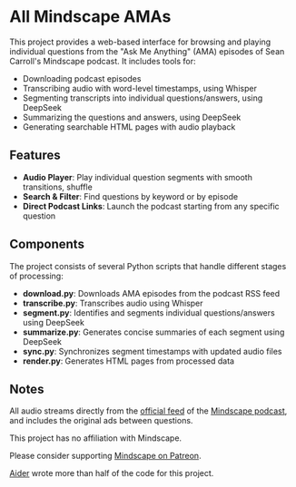 
# All Mindscape AMAs

This project provides a web-based interface for browsing and playing 
individual questions from the
"Ask Me Anything" (AMA) episodes of Sean Carroll's Mindscape podcast. 
It includes tools for:

- Downloading podcast episodes
- Transcribing audio with word-level timestamps, using Whisper
- Segmenting transcripts into individual questions/answers, using DeepSeek
- Summarizing the questions and answers, using DeepSeek
- Generating searchable HTML pages with audio playback

## Features

- **Audio Player**: Play individual question segments with smooth transitions, shuffle
- **Search & Filter**: Find questions by keyword or by episode
- **Direct Podcast Links**: Launch the podcast starting from any specific question

## Components

The project consists of several Python scripts that handle different stages of processing:

- **download.py**: Downloads AMA episodes from the podcast RSS feed
- **transcribe.py**: Transcribes audio using Whisper
- **segment.py**: Identifies and segments individual questions/answers using DeepSeek
- **summarize.py**: Generates concise summaries of each segment using DeepSeek
- **sync.py**: Synchronizes segment timestamps with updated audio files
- **render.py**: Generates HTML pages from processed data

## Notes

All audio streams directly from the
<a href="https://art19.com/shows/sean-carrolls-mindscape" target="_blank" rel="noopener noreferrer">
    official feed</a> of the
<a href="https://www.preposterousuniverse.com/podcast/" target="_blank" rel="noopener noreferrer">
    Mindscape podcast</a>,
and includes the original ads between questions.

This project has no affiliation with Mindscape.

Please consider supporting
<a href="https://www.patreon.com/seanmcarroll" target="_blank" rel="noopener noreferrer">
    Mindscape on Patreon</a>.

[Aider](https://aider.chat/) wrote more than half of the code for this project.

